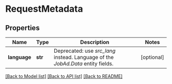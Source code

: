 # RequestMetadata


## Properties
Name | Type | Description | Notes
------------ | ------------- | ------------- | -------------
**language** | **str** | Deprecated: use *src_lang* instead. Language of the *JobAd.Data* entity fields. | [optional] 

[[Back to Model list]](../README.md#documentation-for-models) [[Back to API list]](../README.md#documentation-for-api-endpoints) [[Back to README]](../README.md)


